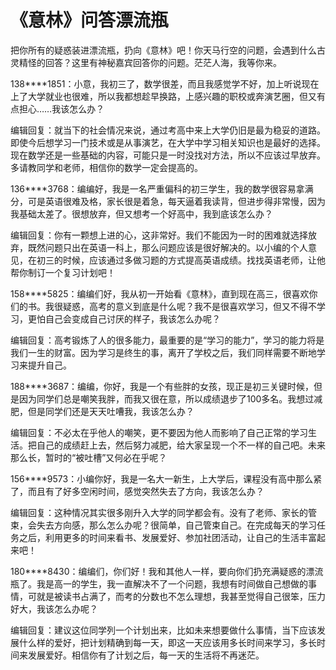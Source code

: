 # 《意林》问答漂流瓶

把你所有的疑惑装进漂流瓶，扔向《意林》吧！你天马行空的问题，会遇到什么古灵精怪的回答？这里有神秘嘉宾回答你的问题。茫茫人海，我等你来。 

138****1851：小意，我初三了，数学很差，而且我感觉学不好，加上听说现在上了大学就业也很难，所以我都想趁早换路，上感兴趣的职校或奔演艺圈，但又有点担心……我该怎么办？ 

编辑回复：就当下的社会情况来说，通过考高中来上大学仍旧是最为稳妥的道路。即使今后想学习一门技术或是从事演艺，在大学中学习相关知识也是最好的选择。现在数学还是一些基础的内容，可能只是一时没找对方法，所以不应该过早放弃。多请教同学和老师，相信你的数学一定会提高的。 

136****3768：编编好，我是一名严重偏科的初三学生，我的数学很容易拿满分，可是英语很难及格，家长很是着急，每天逼着我读背，但进步得非常慢，因为我基础太差了。很想放弃，但又想考一个好高中，我到底该怎么办？ 

编辑回复：你有一颗想上进的心，这非常好。我们不能因为一时的困难就选择放弃，既然问题只出在英语一科上，那么问题应该是很好解决的。以小编的个人意见，在初三的时候，应该通过多做习题的方式提高英语成绩。找找英语老师，让他帮你制订一个复习计划吧！ 

158****5825：编编们好，我从初一开始看《意林》，直到现在高三，很喜欢你们的书。我很疑惑，高考的意义到底是什么呢？我不是很喜欢学习，但又不得不学习，更怕自己会变成自己讨厌的样子，我该怎么办呢？ 

编辑回复：高考锻炼了人的很多能力，最重要的是“学习的能力”，学习的能力将是我们一生的财富。因为学习是终生的事，离开了学校之后，我们同样需要不断地学习来提升自己。 

188****3687：编编，你好，我是一个有些胖的女孩，现正是初三关键时候，但是因为同学们总是嘲笑我胖，而我又很在意，所以成绩退步了100多名。我想过减肥，但是同学们还是天天吐嘈我，我该怎么办？ 

编辑回复：不必太在乎他人的嘲笑，更不要因为他人而影响了自己正常的学习生活。把自己的成绩赶上去，然后努力减肥，给大家呈现一个不一样的自己吧。未来那么长，暂时的“被吐槽”又何必在乎呢？ 

156****9573：小编你好，我是一名大一新生，上大学后，课程没有高中那么紧了，而且有了好多空闲时间，感觉突然失去了方向，我该怎么办？ 

编辑回复：这种情况其实很多刚升入大学的同学都会有。没有了老师、家长的管束，会失去方向感，那么怎么办呢？很简单，自己管束自己。在完成每天的学习任务之后，利用更多的时间来看书、发展爱好、参加社团活动，让自己的生活丰富起来吧！ 

180****8430：编编们，你们好！我和其他人一样，要向你们扔充满疑惑的漂流瓶了。我是高一的学生，我一直解决不了一个问题，我想有时间做自己想做的事情，可就是被读书占满了，而考的分数也不怎么理想，我甚至觉得自己很笨，压力好大，我该怎么办呢？ 

编辑回复：建议这位同学列一个计划出来，比如未来想要做什么事情，当下应该发展什么样的爱好，把计划精确到每一天，即这一天应该用多长时间来学习，多长时间来发展爱好。相信你有了计划之后，每一天的生活将不再迷茫。